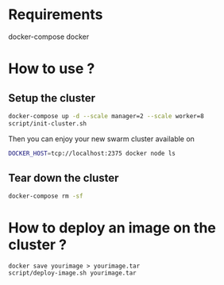 # Requirements

docker-compose
docker

# How to use ?

## Setup the cluster

```bash
docker-compose up -d --scale manager=2 --scale worker=8
script/init-cluster.sh
```

Then you can enjoy your new swarm cluster available on

```bash
DOCKER_HOST=tcp://localhost:2375 docker node ls
```

## Tear down the cluster

```bash
docker-compose rm -sf
```

# How to deploy an image on the cluster ?

```
docker save yourimage > yourimage.tar
script/deploy-image.sh yourimage.tar
```
